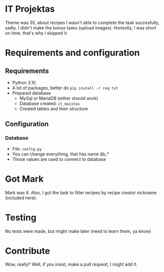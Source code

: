 # IT Projektas
Theme was 35, about recipes
I wasn't able to complete the task succesfully, sadly. I didn't make the bonus tasks (upload images). Honestly, I was short on time, that's why I skipped it.


# Requirements and configuration
## Requirements
- Python 3.10
- A lot of packages, better do `pip install -r req.txt`
- Prepared database
    - MySql or MariaDB (either should work)
    - Database created: `it_maistas`
    - Created tables and their structure

## Configuration
### Database
- File: `config.py`
- You can change everything, that has name db_*
- Those values are used to connect to database

# Got Mark
Mark was 6. Also, I got the task to filter recipes by recipe creator nickname (included here).

# Testing
No tests were made, but might make later (need to learn them, ya know)

# Contribute
Wow, really? Well, if you insist, make a pull request, I might add it.
